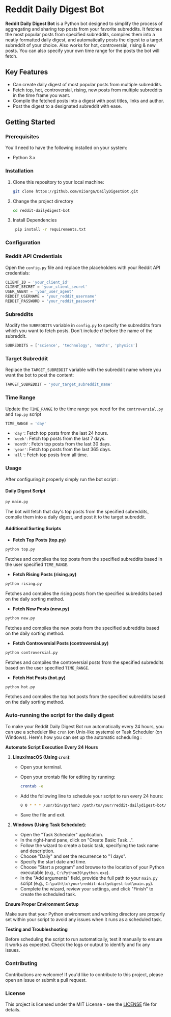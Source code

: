# Reddit Daily Digest Bot

**Reddit Daily Digest Bot** is a Python bot designed to simplify the process of aggregating and sharing top posts from your favorite subreddits. It fetches the most popular posts from specified subreddits, compiles them into a neatly formatted daily digest, and automatically posts the digest to a target subreddit of your choice. Also works for hot, controversial, rising & new posts. You can also specify your own time range for the posts the bot will fetch.

## Key Features

- Can create daily digest of most popular posts from multiple subreddits.
- Fetch top, hot, controversial, rising, new posts from multiple subreddits in the time frame you want.
- Compile the fetched posts into a digest with post titles, links and author.
- Post the digest to a designated subreddit with ease.


## Getting Started

### Prerequisites

You'll need to have the following installed on your system:

- Python 3.x

### Installation

1. Clone this repository to your local machine:

   ```bash
   git clone https://github.com/ni5arga/DailyDigestBot.git
   ```
2. Change the project directory

   ```bash
   cd reddit-dailydigest-bot
   ```

3. Install Dependencies
   ```bash
    pip install -r requirements.txt
   ```

### Configuration 
### Reddit API Credentials

Open the `config.py` file and replace the placeholders with your Reddit API credentials:

```python
CLIENT_ID = 'your_client_id'
CLIENT_SECRET = 'your_client_secret'
USER_AGENT = 'your_user_agent'
REDDIT_USERNAME = 'your_reddit_username'
REDDIT_PASSWORD = 'your_reddit_password'
```

### Subreddits 
Modify the `SUBREDDITS` variable in `config.py` to specify the subreddits from which you want to fetch posts. Don't include r/ before the name of the subreddit.

```python
SUBREDDITS = ['science', 'technology', 'maths', 'physics']
```

### Target Subreddit 
Replace the `TARGET_SUBREDDIT` variable with the subreddit name where you want the bot to post the content:

```python
TARGET_SUBREDDIT = 'your_target_subreddit_name'
```
### Time Range
Update the `TIME_RANGE` to the time range you need for the `controversial.py` and `top.py` script
```python
TIME_RANGE = 'day' 
```
- `'day'`: Fetch top posts from the last 24 hours.
- `'week'`: Fetch top posts from the last 7 days.
- `'month'`: Fetch top posts from the last 30 days.
- `'year'`: Fetch top posts from the last 365 days.
- `'all'`: Fetch top posts from all time.

### Usage
After configuring it properly simply run the bot script :

#### Daily Digest Script

```bash 
py main.py
```
The bot will fetch that day's top posts from the specified subreddits, compile them into a daily digest, and post it to the target subreddit.

#### Additional Sorting Scripts

- **Fetch Top Posts (top.py)**
```bash
python top.py
```
Fetches and compiles the top posts from the specified subreddits based in the user specified `TIME_RANGE`.

- **Fetch Rising Posts (rising.py)**
```bash
python rising.py
```
Fetches and compiles the rising posts from the specified subreddits based on the daily sorting method.

- **Fetch New Posts (new.py)**
```bash 
python new.py
```
Fetches and compiles the new posts from the specified subreddits based on the daily sorting method.

- **Fetch Controversial Posts (controversial.py)**
```bash
python controversial.py
```
Fetches and compiles the controversial posts from the specified subreddits based on the user specified `TIME_RANGE`.

- **Fetch Hot Posts (hot.py)**
```bash 
python hot.py
```
Fetches and compiles the top hot posts from the specified subreddits based on the daily sorting method.


### Auto-running the script for the daily digest

To make your Reddit Daily Digest Bot run automatically every 24 hours, you can use a scheduler like `cron` (on Unix-like systems) or Task Scheduler (on Windows). Here's how you can set up the automatic scheduling :

**Automate Script Execution Every 24 Hours**

1. **Linux/macOS (Using `cron`)**:

   - Open your terminal.
   - Open your crontab file for editing by running:

     ```bash
     crontab -e
     ```

   - Add the following line to schedule your script to run every 24 hours:

     ```bash
     0 0 * * * /usr/bin/python3 /path/to/your/reddit-dailydigest-bot/main.py
     ```

   - Save the file and exit.

2. **Windows (Using Task Scheduler)**:

   - Open the "Task Scheduler" application.
   - In the right-hand pane, click on "Create Basic Task...".
   - Follow the wizard to create a basic task, specifying the task name and description.
   - Choose "Daily" and set the recurrence to "1 days".
   - Specify the start date and time.
   - Choose "Start a program" and browse to the location of your Python executable (e.g., `C:\Python39\python.exe`).
   - In the "Add arguments" field, provide the full path to your `main.py` script (e.g., `C:\path\to\your\reddit-dailydigest-bot\main.py`).
   - Complete the wizard, review your settings, and click "Finish" to create the scheduled task.

**Ensure Proper Environment Setup**

Make sure that your Python environment and working directory are properly set within your script to avoid any issues when it runs as a scheduled task.

**Testing and Troubleshooting**

Before scheduling the script to run automatically, test it manually to ensure it works as expected. Check the logs or output to identify and fix any issues.

### Contributing

Contributions are welcome! If you'd like to contribute to this project, please open an issue or submit a pull request.

### License

This project is licensed under the MIT License - see the [LICENSE](/License) file for details.



